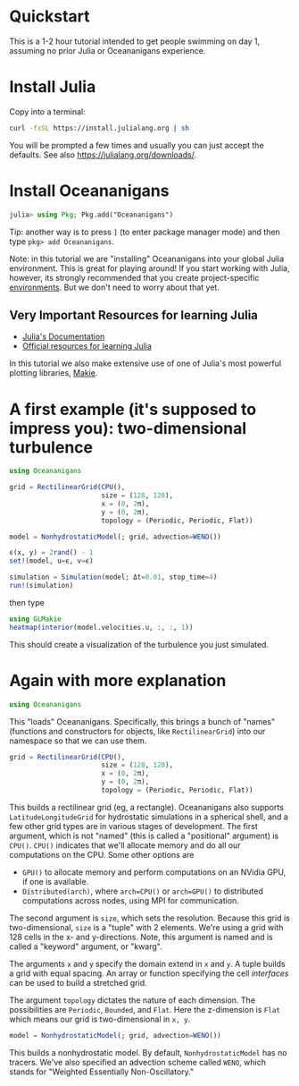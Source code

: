 # Quickstart

This is a 1-2 hour tutorial intended to get people swimming on day 1, assuming no prior Julia or Oceananigans experience.

# Install Julia

Copy into a terminal:


```bash
curl -fsSL https://install.julialang.org | sh
```

You will be prompted a few times and usually you can just accept the defaults.
See also https://julialang.org/downloads/.

# Install Oceananigans

```julia
julia> using Pkg; Pkg.add("Oceananigans")
```

Tip: another way is to press `]` (to enter package manager mode) and then type `pkg> add Oceananigans`.

Note: in this tutorial we are "installing" Oceananigans into your global Julia environment.
This is great for playing around!
If you start working with Julia, however, its strongly recommended that you create project-specific
[environments](https://pkgdocs.julialang.org/v1/environments/).
But we don't need to worry about that yet.

## Very Important Resources for learning Julia

* [Julia's Documentation](https://docs.julialang.org/en/v1/)
* [Official resources for learning Julia](https://julialang.org/learning/)

In this tutorial we also make extensive use of one of Julia's most powerful plotting libraries,
[Makie](https://docs.makie.org/v0.21/).

# A first example (it's supposed to impress you): two-dimensional turbulence

```julia
using Oceananigans

grid = RectilinearGrid(CPU(),
                       size = (128, 128),
                       x = (0, 2π),
                       y = (0, 2π),
                       topology = (Periodic, Periodic, Flat))

model = NonhydrostaticModel(; grid, advection=WENO())

ϵ(x, y) = 2rand() - 1
set!(model, u=ϵ, v=ϵ)

simulation = Simulation(model; Δt=0.01, stop_time=4)
run!(simulation)
```

then type

```julia
using GLMakie
heatmap(interior(model.velocities.u, :, :, 1))
```

This should create a visualization of the turbulence you just simulated.

# Again with more explanation

```julia
using Oceananigans
```

This "loads" Oceananigans.
Specifically, this brings a bunch of "names" (functions and constructors for objects, like `RectilinearGrid`)
into our namespace so that we can use them.

```julia
grid = RectilinearGrid(CPU(),
                       size = (128, 128),
                       x = (0, 2π),
                       y = (0, 2π),
                       topology = (Periodic, Periodic, Flat))
```

This builds a rectilinear grid (eg, a rectangle).
Oceananigans also supports `LatitudeLongitudeGrid` for hydrostatic simulations in a spherical shell,
and a few other grid types are in various stages of development.
The first argument, which is not "named" (this is called a "positional" argument) is `CPU()`.
`CPU()` indicates that we'll allocate memory and do all our computations on the CPU.
Some other options are

* `GPU()` to allocate memory and perform computations on an NVidia GPU, if one is available.
* `Distributed(arch)`, where `arch=CPU()` or `arch=GPU()` to distributed computations across nodes, using MPI for communication.

The second argument is `size`, which sets the resolution.
Because this grid is two-dimensional, `size` is a "tuple" with 2 elements.
We're using a grid with 128 cells in the x- and y-directions.
Note, this argument is named and is called a "keyword" argument, or "kwarg".

The arguments `x` and `y` specify the domain extend in `x` and `y`.
A tuple builds a grid with equal spacing.
An array or function specifying the cell _interfaces_ can be used to build a stretched grid.

The argument `topology` dictates the nature of each dimension.
The possibilities are `Periodic`, `Bounded`, and `Flat`.
Here the z-dimension is `Flat` which means our grid is two-dimensional in `x, y`.

```julia
model = NonhydrostaticModel(; grid, advection=WENO())
```

This builds a nonhydrostatic model.
By default, `NonhydrostaticModel` has no tracers.
We've also specified an advection scheme called `WENO`, which stands for "Weighted Essentially Non-Oscillatory."

